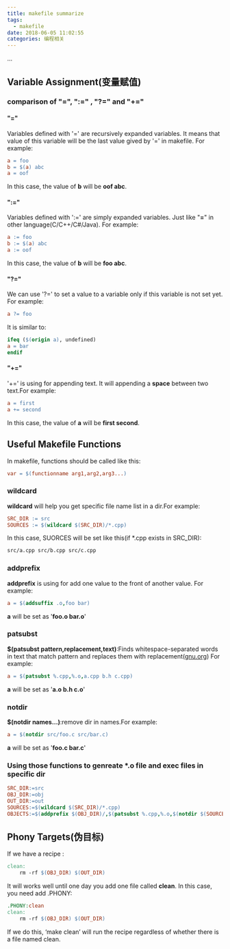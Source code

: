 ```yaml
---
title: makefile summarize
tags:
  - makefile
date: 2018-06-05 11:02:55
categories: 编程相关
---
```

  ...
<!--more-->

## Variable Assignment(变量赋值)
### comparison of "**=**", "**:=**" , "**?=**" and "**+=**"
#### "**=**"

Variables defined with '=' are recursively expanded variables. It means that value of this variable will be the last value gived by '=' in makefile. For example:
```makefile
a = foo
b = $(a) abc
a = oof
```
In this case, the value of **b** will be **oof abc**.

#### "**:=**"

Variables defined with ':=' are simply expanded variables. Just like "**=**" in other language(C/C++/C#/Java). For example:
```makefile
a := foo
b := $(a) abc
a := oof
```
In this case, the value of **b** will be **foo abc**.

#### "**?=**"

We can use '?=' to set a value to a variable only if this variable is not set yet. For example:
```makefile
a ?= foo
```
It is similar to:
```makefile
ifeq ($(origin a), undefined)
a = bar
endif
```

#### "**+=**"

'+=' is using for appending text. It will appending a **space** between two text.For example:
```makefile
a = first
a += second
```
In this case, the value of **a** will be **first second**.

## Useful Makefile Functions
  In makefile, functions should be called like this:
```makefile
var = $(functionname arg1,arg2,arg3...)
```

### wildcard
**wildcard** will help you get specific file name list in a dir.For example:
```makefile
SRC_DIR := src
SOURCES := $(wildcard $(SRC_DIR)/*.cpp)
```
In this case, SUORCES will be set like this(if *.cpp exists in SRC_DIR):
```makefile
src/a.cpp src/b.cpp src/c.cpp 
```
### addprefix
**addprefix** is using for add one value to the front of another value. For example:
```makefile
a = $(addsuffix .o,foo bar)
```
**a** will be set as '**foo.o bar.o**'
### patsubst
**$(patsubst pattern,replacement,text)**:Finds whitespace-separated words in text that match pattern and replaces them with replacement([gnu.org](https://www.gnu.org/software/make/manual/html_node/Text-Functions.html#index-_0025_002c-quoting-in-patsubst))
For example:
```makefile
a = $(patsubst %.cpp,%.o,a.cpp b.h c.cpp)
```
**a** will be set as '**a.o b.h c.o**'
### notdir
**$(notdir names…)**:remove dir in names.For example:
```makefile
a = $(notdir src/foo.c src/bar.c)
```
**a** will be set as '**foo.c bar.c**'

### Using those functions to genreate *.o file and exec files in specific dir
```makefile
SRC_DIR:=src
OBJ_DIR:=obj
OUT_DIR:=out
SOURCES:=$(wildcard $(SRC_DIR)/*.cpp)
OBJECTS:=$(addprefix $(OBJ_DIR)/,$(patsubst %.cpp,%.o,$(notdir $(SOURCES))))
```

## Phony Targets(伪目标)
If we have a recipe :
```makefile
clean:
	rm -rf $(OBJ_DIR) $(OUT_DIR)
```
It will works well until one day you add one file called **clean**. In this case, you need add .PHONY:
```makefile
.PHONY:clean
clean:
	rm -rf $(OBJ_DIR) $(OUT_DIR)
```
If we do this, ‘make clean’ will run the recipe regardless of whether there is a file named clean.
